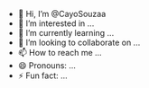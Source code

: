 - 👋 Hi, I’m @CayoSouzaa
- 👀 I’m interested in ...
- 🌱 I’m currently learning ...
- 💞️ I’m looking to collaborate on ...
- 📫 How to reach me ...
- 😄 Pronouns: ...
- ⚡ Fun fact: ...

<!---
CayoSouzaa/CayoSouzaa is a ✨ special ✨ repository because its `README.md` (this file) appears on your GitHub profile.
You can click the Preview link to take a look at your changes.
--->
